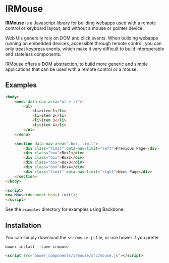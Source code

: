 # IRMouse

**IRMouse** is a Javascript library for building webapps used with a remote control or keyboard layout, and without a mouse or pointer device.

Web UIs generally rely on DOM and click events. When building webapps running on embedded devices, accessible through remote control, you can only treat keypress events, which make it very difficult to build interoperable and stateless components.

IRMouse offers a DOM abstraction, to build more generic and simple applications that can be used with a remote control or a mouse.

## Examples

```html
<body>
    <menu data-nav-area="ul > li">
        <ul>
            <li>item 1</li>
            <li>item 2</li>
            <li>item 3</li>
            <li>item 4</li>
        </ul>
    </menu>

    <section data-nav-area=".box,.limit">
        <div class="limit" data-nav-limit="left">Previous Page</div>
        <div class="box">Box1</div>
        <div class="box">Box2</div>
        <div class="box">Box3</div>
        <div class="box">Box4</div>
        <div class="limit" data-nav-limit="right">Next Page</div>
    </section>
</body>

<script>
new Mouse(document.body).init();
</script>
```

See the `examples` directory for examples using Backbone.

## Installation

You can simply download the `src/mouse.js` file, or use bower if you prefer.

```shell
bower install --save irmouse
```

```html
<script src="bower_components/irmouse/src/mouse.js"></script>
```
